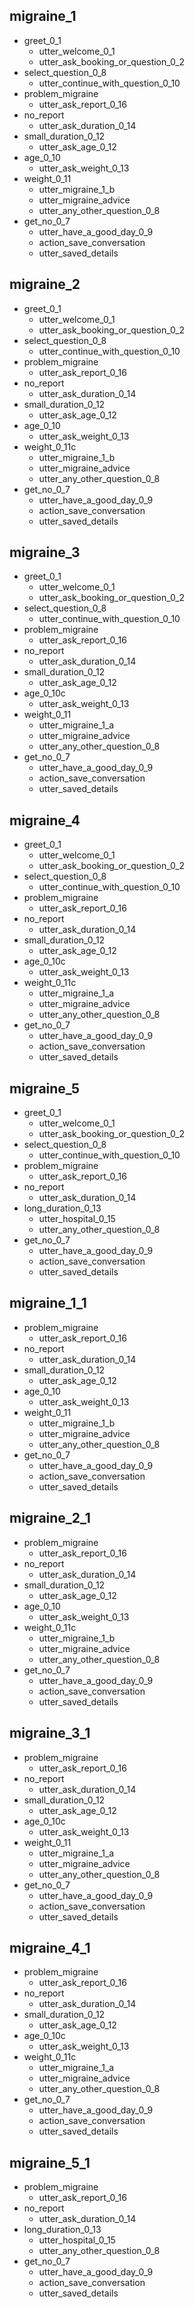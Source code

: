 ## migraine_1
* greet_0_1
  - utter_welcome_0_1
  - utter_ask_booking_or_question_0_2
* select_question_0_8
  - utter_continue_with_question_0_10
* problem_migraine
  - utter_ask_report_0_16
* no_report
  - utter_ask_duration_0_14
* small_duration_0_12
  - utter_ask_age_0_12
* age_0_10
  - utter_ask_weight_0_13
* weight_0_11
  - utter_migraine_1_b
  - utter_migraine_advice
  - utter_any_other_question_0_8
* get_no_0_7
  - utter_have_a_good_day_0_9
  - action_save_conversation
  - utter_saved_details

## migraine_2
* greet_0_1
  - utter_welcome_0_1
  - utter_ask_booking_or_question_0_2
* select_question_0_8
  - utter_continue_with_question_0_10
* problem_migraine
  - utter_ask_report_0_16
* no_report
  - utter_ask_duration_0_14
* small_duration_0_12
  - utter_ask_age_0_12
* age_0_10
  - utter_ask_weight_0_13
* weight_0_11c
  - utter_migraine_1_b
  - utter_migraine_advice
  - utter_any_other_question_0_8
* get_no_0_7
  - utter_have_a_good_day_0_9
  - action_save_conversation
  - utter_saved_details

## migraine_3
* greet_0_1
  - utter_welcome_0_1
  - utter_ask_booking_or_question_0_2
* select_question_0_8
  - utter_continue_with_question_0_10
* problem_migraine
  - utter_ask_report_0_16
* no_report
  - utter_ask_duration_0_14
* small_duration_0_12
  - utter_ask_age_0_12
* age_0_10c
  - utter_ask_weight_0_13
* weight_0_11
  - utter_migraine_1_a
  - utter_migraine_advice
  - utter_any_other_question_0_8
* get_no_0_7
  - utter_have_a_good_day_0_9
  - action_save_conversation
  - utter_saved_details

## migraine_4
* greet_0_1
  - utter_welcome_0_1
  - utter_ask_booking_or_question_0_2
* select_question_0_8
  - utter_continue_with_question_0_10
* problem_migraine
  - utter_ask_report_0_16
* no_report
  - utter_ask_duration_0_14
* small_duration_0_12
  - utter_ask_age_0_12
* age_0_10c
  - utter_ask_weight_0_13
* weight_0_11c
  - utter_migraine_1_a
  - utter_migraine_advice
  - utter_any_other_question_0_8
* get_no_0_7
  - utter_have_a_good_day_0_9
  - action_save_conversation
  - utter_saved_details



## migraine_5
* greet_0_1
  - utter_welcome_0_1
  - utter_ask_booking_or_question_0_2
* select_question_0_8
  - utter_continue_with_question_0_10
* problem_migraine
  - utter_ask_report_0_16
* no_report
  - utter_ask_duration_0_14
* long_duration_0_13
  - utter_hospital_0_15
  - utter_any_other_question_0_8
* get_no_0_7
  - utter_have_a_good_day_0_9
  - action_save_conversation
  - utter_saved_details


## migraine_1_1
* problem_migraine
  - utter_ask_report_0_16
* no_report
  - utter_ask_duration_0_14
* small_duration_0_12
  - utter_ask_age_0_12
* age_0_10
  - utter_ask_weight_0_13
* weight_0_11
  - utter_migraine_1_b
  - utter_migraine_advice
  - utter_any_other_question_0_8
* get_no_0_7
  - utter_have_a_good_day_0_9
  - action_save_conversation
  - utter_saved_details

## migraine_2_1
* problem_migraine
  - utter_ask_report_0_16
* no_report
  - utter_ask_duration_0_14
* small_duration_0_12
  - utter_ask_age_0_12
* age_0_10
  - utter_ask_weight_0_13
* weight_0_11c
  - utter_migraine_1_b
  - utter_migraine_advice
  - utter_any_other_question_0_8
* get_no_0_7
  - utter_have_a_good_day_0_9
  - action_save_conversation
  - utter_saved_details

## migraine_3_1
* problem_migraine
  - utter_ask_report_0_16
* no_report
  - utter_ask_duration_0_14
* small_duration_0_12
  - utter_ask_age_0_12
* age_0_10c
  - utter_ask_weight_0_13
* weight_0_11
  - utter_migraine_1_a
  - utter_migraine_advice
  - utter_any_other_question_0_8
* get_no_0_7
  - utter_have_a_good_day_0_9
  - action_save_conversation
  - utter_saved_details

## migraine_4_1
* problem_migraine
  - utter_ask_report_0_16
* no_report
  - utter_ask_duration_0_14
* small_duration_0_12
  - utter_ask_age_0_12
* age_0_10c
  - utter_ask_weight_0_13
* weight_0_11c
  - utter_migraine_1_a
  - utter_migraine_advice
  - utter_any_other_question_0_8
* get_no_0_7
  - utter_have_a_good_day_0_9
  - action_save_conversation
  - utter_saved_details



## migraine_5_1
* problem_migraine
  - utter_ask_report_0_16
* no_report
  - utter_ask_duration_0_14
* long_duration_0_13
  - utter_hospital_0_15
  - utter_any_other_question_0_8
* get_no_0_7
  - utter_have_a_good_day_0_9
  - action_save_conversation
  - utter_saved_details